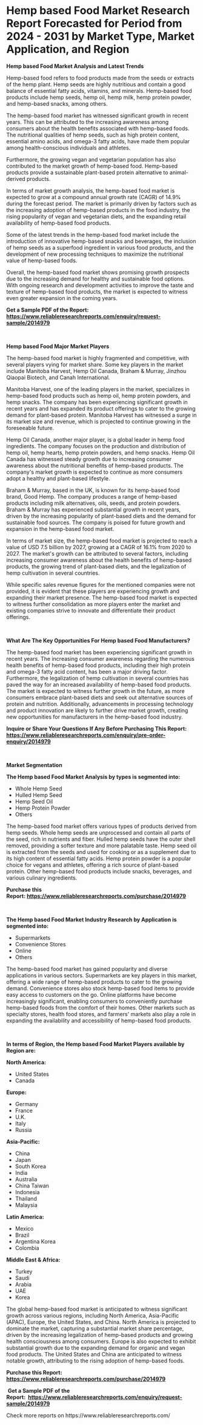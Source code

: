 <p><h1>Hemp based Food Market Research Report Forecasted for Period from 2024 -  2031 by Market Type, Market Application, and Region</h1></p><p><strong>Hemp based Food Market Analysis and Latest Trends</strong></p>
<p><p>Hemp-based food refers to food products made from the seeds or extracts of the hemp plant. Hemp seeds are highly nutritious and contain a good balance of essential fatty acids, vitamins, and minerals. Hemp-based food products include hemp seeds, hemp oil, hemp milk, hemp protein powder, and hemp-based snacks, among others.</p><p>The hemp-based food market has witnessed significant growth in recent years. This can be attributed to the increasing awareness among consumers about the health benefits associated with hemp-based foods. The nutritional qualities of hemp seeds, such as high protein content, essential amino acids, and omega-3 fatty acids, have made them popular among health-conscious individuals and athletes.</p><p>Furthermore, the growing vegan and vegetarian population has also contributed to the market growth of hemp-based food. Hemp-based products provide a sustainable plant-based protein alternative to animal-derived products.</p><p>In terms of market growth analysis, the hemp-based food market is expected to grow at a compound annual growth rate (CAGR) of 14.9% during the forecast period. The market is primarily driven by factors such as the increasing adoption of hemp-based products in the food industry, the rising popularity of vegan and vegetarian diets, and the expanding retail availability of hemp-based food products.</p><p>Some of the latest trends in the hemp-based food market include the introduction of innovative hemp-based snacks and beverages, the inclusion of hemp seeds as a superfood ingredient in various food products, and the development of new processing techniques to maximize the nutritional value of hemp-based foods.</p><p>Overall, the hemp-based food market shows promising growth prospects due to the increasing demand for healthy and sustainable food options. With ongoing research and development activities to improve the taste and texture of hemp-based food products, the market is expected to witness even greater expansion in the coming years.</p></p>
<p><strong>Get a Sample PDF of the Report:&nbsp; <a href="https://www.reliableresearchreports.com/enquiry/request-sample/2014979">https://www.reliableresearchreports.com/enquiry/request-sample/2014979</a></strong></p>
<p>&nbsp;</p>
<p><strong>Hemp based Food Major Market Players</strong></p>
<p><p>The hemp-based food market is highly fragmented and competitive, with several players vying for market share. Some key players in the market include Manitoba Harvest, Hemp Oil Canada, Braham & Murray, Jinzhou Qiaopai Biotech, and Canah International.</p><p>Manitoba Harvest, one of the leading players in the market, specializes in hemp-based food products such as hemp oil, hemp protein powders, and hemp snacks. The company has been experiencing significant growth in recent years and has expanded its product offerings to cater to the growing demand for plant-based protein. Manitoba Harvest has witnessed a surge in its market size and revenue, which is projected to continue growing in the foreseeable future.</p><p>Hemp Oil Canada, another major player, is a global leader in hemp food ingredients. The company focuses on the production and distribution of hemp oil, hemp hearts, hemp protein powders, and hemp snacks. Hemp Oil Canada has witnessed steady growth due to increasing consumer awareness about the nutritional benefits of hemp-based products. The company's market growth is expected to continue as more consumers adopt a healthy and plant-based lifestyle.</p><p>Braham & Murray, based in the UK, is known for its hemp-based food brand, Good Hemp. The company produces a range of hemp-based products including milk alternatives, oils, seeds, and protein powders. Braham & Murray has experienced substantial growth in recent years, driven by the increasing popularity of plant-based diets and the demand for sustainable food sources. The company is poised for future growth and expansion in the hemp-based food market.</p><p>In terms of market size, the hemp-based food market is projected to reach a value of USD 7.5 billion by 2027, growing at a CAGR of 16.1% from 2020 to 2027. The market's growth can be attributed to several factors, including increasing consumer awareness about the health benefits of hemp-based products, the growing trend of plant-based diets, and the legalization of hemp cultivation in several countries.</p><p>While specific sales revenue figures for the mentioned companies were not provided, it is evident that these players are experiencing growth and expanding their market presence. The hemp-based food market is expected to witness further consolidation as more players enter the market and existing companies strive to innovate and differentiate their product offerings.</p></p>
<p>&nbsp;</p>
<p><strong>What Are The Key Opportunities For Hemp based Food Manufacturers?</strong></p>
<p><p>The hemp-based food market has been experiencing significant growth in recent years. The increasing consumer awareness regarding the numerous health benefits of hemp-based food products, including their high protein and omega-3 fatty acid content, has been a major driving factor. Furthermore, the legalization of hemp cultivation in several countries has paved the way for an increased availability of hemp-based food products. The market is expected to witness further growth in the future, as more consumers embrace plant-based diets and seek out alternative sources of protein and nutrition. Additionally, advancements in processing technology and product innovation are likely to further drive market growth, creating new opportunities for manufacturers in the hemp-based food industry.</p></p>
<p><strong>Inquire or Share Your Questions If Any Before Purchasing This Report: <a href="https://www.reliableresearchreports.com/enquiry/pre-order-enquiry/2014979">https://www.reliableresearchreports.com/enquiry/pre-order-enquiry/2014979</a></strong></p>
<p>&nbsp;</p>
<p><strong>Market Segmentation</strong></p>
<p><strong>The Hemp based Food Market Analysis by types is segmented into:</strong></p>
<p><ul><li>Whole Hemp Seed</li><li>Hulled Hemp Seed</li><li>Hemp Seed Oil</li><li>Hemp Protein Powder</li><li>Others</li></ul></p>
<p><p>The hemp-based food market offers various types of products derived from hemp seeds. Whole hemp seeds are unprocessed and contain all parts of the seed, rich in nutrients and fiber. Hulled hemp seeds have the outer shell removed, providing a softer texture and more palatable taste. Hemp seed oil is extracted from the seeds and used for cooking or as a supplement due to its high content of essential fatty acids. Hemp protein powder is a popular choice for vegans and athletes, offering a rich source of plant-based protein. Other hemp-based food products include snacks, beverages, and various culinary ingredients.</p></p>
<p><strong>Purchase this Report:&nbsp;<a href="https://www.reliableresearchreports.com/purchase/2014979">https://www.reliableresearchreports.com/purchase/2014979</a></strong></p>
<p>&nbsp;</p>
<p><strong>The Hemp based Food Market Industry Research by Application is segmented into:</strong></p>
<p><ul><li>Supermarkets</li><li>Convenience Stores</li><li>Online</li><li>Others</li></ul></p>
<p><p>The hemp-based food market has gained popularity and diverse applications in various sectors. Supermarkets are key players in this market, offering a wide range of hemp-based products to cater to the growing demand. Convenience stores also stock hemp-based food items to provide easy access to customers on the go. Online platforms have become increasingly significant, enabling consumers to conveniently purchase hemp-based foods from the comfort of their homes. Other markets such as specialty stores, health food stores, and farmers' markets also play a role in expanding the availability and accessibility of hemp-based food products.</p></p>
<p>&nbsp;</p>
<p><strong>In terms of Region, the Hemp based Food Market Players available by Region are:</strong></p>
<p>
    <p> <strong> North America: </strong>
        <ul>
            <li>United States</li>
            <li>Canada</li>
        </ul>
        </p> 
    <p> <strong> Europe: </strong>
        <ul>
            <li>Germany</li>
            <li>France</li>
            <li>U.K.</li>
            <li>Italy</li>
            <li>Russia</li>
        </ul>
        </p> 
    <p> <strong> Asia-Pacific: </strong>
        <ul>
            <li>China</li>
            <li>Japan</li>
            <li>South Korea</li>
            <li>India</li>
            <li>Australia</li>
            <li>China Taiwan</li>
            <li>Indonesia</li>
            <li>Thailand</li>
            <li>Malaysia</li>
        </ul>
        </p> 
    <p> <strong> Latin America: </strong>
        <ul>
            <li>Mexico</li>
            <li>Brazil</li>
            <li>Argentina Korea</li>
            <li>Colombia</li>
        </ul>
        </p> 
    <p> <strong> Middle East & Africa: </strong>
        <ul>
            <li>Turkey</li>
            <li>Saudi</li>
            <li>Arabia</li>
            <li>UAE</li>
            <li>Korea</li>
        </ul>
    </p>
    </p>
<p><p>The global hemp-based food market is anticipated to witness significant growth across various regions, including North America, Asia-Pacific (APAC), Europe, the United States, and China. North America is projected to dominate the market, capturing a substantial market share percentage, driven by the increasing legalization of hemp-based products and growing health consciousness among consumers. Europe is also expected to exhibit substantial growth due to the expanding demand for organic and vegan food products. The United States and China are anticipated to witness notable growth, attributing to the rising adoption of hemp-based foods.</p></p>
<p><strong>Purchase this Report: <a href="https://www.reliableresearchreports.com/purchase/2014979">https://www.reliableresearchreports.com/purchase/2014979</a></strong></p>
<p>&nbsp;<strong>Get a Sample PDF of the Report:&nbsp;&nbsp;<a href="https://www.reliableresearchreports.com/enquiry/request-sample/2014979">https://www.reliableresearchreports.com/enquiry/request-sample/2014979</a></strong></p>
<p><strong></strong></p>
<p>Check more reports on https://www.reliableresearchreports.com/</p>